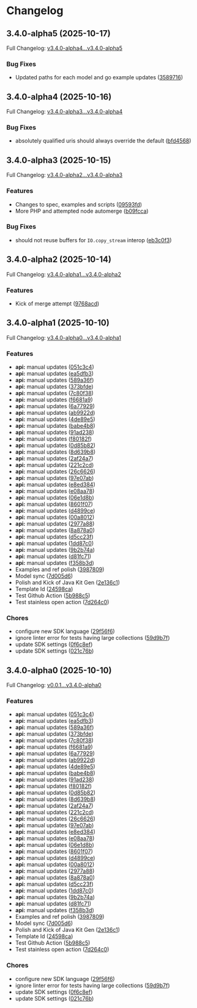 # Changelog

## 3.4.0-alpha5 (2025-10-17)

Full Changelog: [v3.4.0-alpha4...v3.4.0-alpha5](https://github.com/trycourier/courier-ruby/compare/v3.4.0-alpha4...v3.4.0-alpha5)

### Bug Fixes

* Updated paths for each model and go example updates ([3589716](https://github.com/trycourier/courier-ruby/commit/358971631427bdec2f3c609aa0b96139ee285503))

## 3.4.0-alpha4 (2025-10-16)

Full Changelog: [v3.4.0-alpha3...v3.4.0-alpha4](https://github.com/trycourier/courier-ruby/compare/v3.4.0-alpha3...v3.4.0-alpha4)

### Bug Fixes

* absolutely qualified uris should always override the default ([bfd4568](https://github.com/trycourier/courier-ruby/commit/bfd45688b3098e802b5dc1b0cced22900a0be21d))

## 3.4.0-alpha3 (2025-10-15)

Full Changelog: [v3.4.0-alpha2...v3.4.0-alpha3](https://github.com/trycourier/courier-ruby/compare/v3.4.0-alpha2...v3.4.0-alpha3)

### Features

* Changes to spec, examples and scripts ([09593fd](https://github.com/trycourier/courier-ruby/commit/09593fd20a94ccdf207b2132466f36347e26a7b1))
* More PHP and attempted node automerge ([b09fcca](https://github.com/trycourier/courier-ruby/commit/b09fcca1f67209aaaf4bc7295a7adf1f1b828388))


### Bug Fixes

* should not reuse buffers for `IO.copy_stream` interop ([eb3c0f3](https://github.com/trycourier/courier-ruby/commit/eb3c0f32d5999be7343beb7cdb67d10b1d1b86ad))

## 3.4.0-alpha2 (2025-10-14)

Full Changelog: [v3.4.0-alpha1...v3.4.0-alpha2](https://github.com/trycourier/courier-ruby/compare/v3.4.0-alpha1...v3.4.0-alpha2)

### Features

* Kick of merge attempt ([9768acd](https://github.com/trycourier/courier-ruby/commit/9768acdb3174098916886962bdc15775092794cb))

## 3.4.0-alpha1 (2025-10-10)

Full Changelog: [v3.4.0-alpha0...v3.4.0-alpha1](https://github.com/trycourier/courier-ruby/compare/v3.4.0-alpha0...v3.4.0-alpha1)

### Features

* **api:** manual updates ([051c3c4](https://github.com/trycourier/courier-ruby/commit/051c3c4722fa39896d01d0841f4989c91aa75c45))
* **api:** manual updates ([ea5dfb3](https://github.com/trycourier/courier-ruby/commit/ea5dfb319688c23cc97da6a6ad80d4837bae04dd))
* **api:** manual updates ([589a36f](https://github.com/trycourier/courier-ruby/commit/589a36f974d97fa73ecdf9a2a9b335492b15b203))
* **api:** manual updates ([373bfde](https://github.com/trycourier/courier-ruby/commit/373bfde900f61ab7d70dcf775bd6aba16559d4df))
* **api:** manual updates ([7c80f38](https://github.com/trycourier/courier-ruby/commit/7c80f3886fee9dc87253362a3eb51fe73cb44827))
* **api:** manual updates ([f6681a9](https://github.com/trycourier/courier-ruby/commit/f6681a932e946bce954e2636f711694339d80471))
* **api:** manual updates ([6a77929](https://github.com/trycourier/courier-ruby/commit/6a779292f8e2479621698d89a344466d95c97eab))
* **api:** manual updates ([ab9922d](https://github.com/trycourier/courier-ruby/commit/ab9922d111846aebe424749ae0cb9668332e3e62))
* **api:** manual updates ([4de89e5](https://github.com/trycourier/courier-ruby/commit/4de89e5fdad38358f42a1fec4835eda07247b57e))
* **api:** manual updates ([babe4b8](https://github.com/trycourier/courier-ruby/commit/babe4b874fe7a4b5f8b306a5ebce7be0baf877e3))
* **api:** manual updates ([91ad238](https://github.com/trycourier/courier-ruby/commit/91ad2389821d60def82ce67ee5f42f3a7f803f1c))
* **api:** manual updates ([f80182f](https://github.com/trycourier/courier-ruby/commit/f80182f49b5abc44e758579d1ab9b475e1f41c95))
* **api:** manual updates ([0d85b82](https://github.com/trycourier/courier-ruby/commit/0d85b8277f8b92d4f387298a7783cbcbf3c585a2))
* **api:** manual updates ([8d639b8](https://github.com/trycourier/courier-ruby/commit/8d639b8acc654df6242511b035f04d1995298c0b))
* **api:** manual updates ([2af24a7](https://github.com/trycourier/courier-ruby/commit/2af24a7f27da9496ebfb49a35549483bf8560e43))
* **api:** manual updates ([221c2cd](https://github.com/trycourier/courier-ruby/commit/221c2cdeba247e19415c225a58869b0a742e82a1))
* **api:** manual updates ([26c6626](https://github.com/trycourier/courier-ruby/commit/26c66263d5fcd8b10199bffcd4eda41a2b7595ed))
* **api:** manual updates ([97e07ab](https://github.com/trycourier/courier-ruby/commit/97e07ab0a708eaaaf8e413128c09cb634082c141))
* **api:** manual updates ([e8ed384](https://github.com/trycourier/courier-ruby/commit/e8ed384bcf0bc996e047b9489a13e0f3c5d12fb7))
* **api:** manual updates ([e08aa78](https://github.com/trycourier/courier-ruby/commit/e08aa7845992968fcadf24969611c421dd03d81a))
* **api:** manual updates ([06e1d8b](https://github.com/trycourier/courier-ruby/commit/06e1d8b7a7cf573fd5819c17b5d6201a1e408360))
* **api:** manual updates ([8601f07](https://github.com/trycourier/courier-ruby/commit/8601f075e4e693560ab29f4690fea6128425652e))
* **api:** manual updates ([d4899ce](https://github.com/trycourier/courier-ruby/commit/d4899cecd40d44295accc88b24b10ae9fac9d14d))
* **api:** manual updates ([00a8012](https://github.com/trycourier/courier-ruby/commit/00a8012e858163fb45d62e44f657af3bda6550ed))
* **api:** manual updates ([2977a88](https://github.com/trycourier/courier-ruby/commit/2977a881d647d04429db5135adc020cf50e13c27))
* **api:** manual updates ([8a878a0](https://github.com/trycourier/courier-ruby/commit/8a878a0e7ea0b8cce0cd54e37f221ddb5ec204d4))
* **api:** manual updates ([d5cc23f](https://github.com/trycourier/courier-ruby/commit/d5cc23f99b5306e48ef130e144bceb1aa57a7490))
* **api:** manual updates ([1dd87c0](https://github.com/trycourier/courier-ruby/commit/1dd87c099c7df921bc93c36005d8cde767a8687e))
* **api:** manual updates ([9b2b74a](https://github.com/trycourier/courier-ruby/commit/9b2b74a6c40c82333762e187f002bc021942f064))
* **api:** manual updates ([d81fc71](https://github.com/trycourier/courier-ruby/commit/d81fc71f013ad0fb7701b73ca7ed4a9843c812f4))
* **api:** manual updates ([f358b3d](https://github.com/trycourier/courier-ruby/commit/f358b3db2d81dcfd0906f0f66511588766292c12))
* Examples and ref polish ([3987809](https://github.com/trycourier/courier-ruby/commit/3987809dc0da164ca687fc8d6b2870842c0836f4))
* Model sync ([7d005d6](https://github.com/trycourier/courier-ruby/commit/7d005d69c8082e43e28bf04c43455d193c110543))
* Polish and Kick of Java Kit Gen ([2e136c1](https://github.com/trycourier/courier-ruby/commit/2e136c1bd2e9d407d8289a39f5246f7d4c1c9174))
* Template Id ([24598ca](https://github.com/trycourier/courier-ruby/commit/24598cabff382ebc414e8e2f1c815709ebdd7caf))
* Test Github Action ([5b988c5](https://github.com/trycourier/courier-ruby/commit/5b988c5fb80b9684ae6989361952077e90df366b))
* Test stainless open action ([7d264c0](https://github.com/trycourier/courier-ruby/commit/7d264c0652b42286d5b3e9666c00f716e030c451))


### Chores

* configure new SDK language ([29f56f6](https://github.com/trycourier/courier-ruby/commit/29f56f69dd0a1ce4e4e894ae1432bda1da07fea1))
* ignore linter error for tests having large collections ([59d9b7f](https://github.com/trycourier/courier-ruby/commit/59d9b7f9987c061850254e99c3713b2abb39662f))
* update SDK settings ([0f6c8ef](https://github.com/trycourier/courier-ruby/commit/0f6c8ef4fb11a6127a57e16bbd07a547ec458cef))
* update SDK settings ([021c76b](https://github.com/trycourier/courier-ruby/commit/021c76ba9fdedfe90ce34c90889008dff19f9df0))

## 3.4.0-alpha0 (2025-10-10)

Full Changelog: [v0.0.1...v3.4.0-alpha0](https://github.com/trycourier/courier-ruby/compare/v0.0.1...v3.4.0-alpha0)

### Features

* **api:** manual updates ([051c3c4](https://github.com/trycourier/courier-ruby/commit/051c3c4722fa39896d01d0841f4989c91aa75c45))
* **api:** manual updates ([ea5dfb3](https://github.com/trycourier/courier-ruby/commit/ea5dfb319688c23cc97da6a6ad80d4837bae04dd))
* **api:** manual updates ([589a36f](https://github.com/trycourier/courier-ruby/commit/589a36f974d97fa73ecdf9a2a9b335492b15b203))
* **api:** manual updates ([373bfde](https://github.com/trycourier/courier-ruby/commit/373bfde900f61ab7d70dcf775bd6aba16559d4df))
* **api:** manual updates ([7c80f38](https://github.com/trycourier/courier-ruby/commit/7c80f3886fee9dc87253362a3eb51fe73cb44827))
* **api:** manual updates ([f6681a9](https://github.com/trycourier/courier-ruby/commit/f6681a932e946bce954e2636f711694339d80471))
* **api:** manual updates ([6a77929](https://github.com/trycourier/courier-ruby/commit/6a779292f8e2479621698d89a344466d95c97eab))
* **api:** manual updates ([ab9922d](https://github.com/trycourier/courier-ruby/commit/ab9922d111846aebe424749ae0cb9668332e3e62))
* **api:** manual updates ([4de89e5](https://github.com/trycourier/courier-ruby/commit/4de89e5fdad38358f42a1fec4835eda07247b57e))
* **api:** manual updates ([babe4b8](https://github.com/trycourier/courier-ruby/commit/babe4b874fe7a4b5f8b306a5ebce7be0baf877e3))
* **api:** manual updates ([91ad238](https://github.com/trycourier/courier-ruby/commit/91ad2389821d60def82ce67ee5f42f3a7f803f1c))
* **api:** manual updates ([f80182f](https://github.com/trycourier/courier-ruby/commit/f80182f49b5abc44e758579d1ab9b475e1f41c95))
* **api:** manual updates ([0d85b82](https://github.com/trycourier/courier-ruby/commit/0d85b8277f8b92d4f387298a7783cbcbf3c585a2))
* **api:** manual updates ([8d639b8](https://github.com/trycourier/courier-ruby/commit/8d639b8acc654df6242511b035f04d1995298c0b))
* **api:** manual updates ([2af24a7](https://github.com/trycourier/courier-ruby/commit/2af24a7f27da9496ebfb49a35549483bf8560e43))
* **api:** manual updates ([221c2cd](https://github.com/trycourier/courier-ruby/commit/221c2cdeba247e19415c225a58869b0a742e82a1))
* **api:** manual updates ([26c6626](https://github.com/trycourier/courier-ruby/commit/26c66263d5fcd8b10199bffcd4eda41a2b7595ed))
* **api:** manual updates ([97e07ab](https://github.com/trycourier/courier-ruby/commit/97e07ab0a708eaaaf8e413128c09cb634082c141))
* **api:** manual updates ([e8ed384](https://github.com/trycourier/courier-ruby/commit/e8ed384bcf0bc996e047b9489a13e0f3c5d12fb7))
* **api:** manual updates ([e08aa78](https://github.com/trycourier/courier-ruby/commit/e08aa7845992968fcadf24969611c421dd03d81a))
* **api:** manual updates ([06e1d8b](https://github.com/trycourier/courier-ruby/commit/06e1d8b7a7cf573fd5819c17b5d6201a1e408360))
* **api:** manual updates ([8601f07](https://github.com/trycourier/courier-ruby/commit/8601f075e4e693560ab29f4690fea6128425652e))
* **api:** manual updates ([d4899ce](https://github.com/trycourier/courier-ruby/commit/d4899cecd40d44295accc88b24b10ae9fac9d14d))
* **api:** manual updates ([00a8012](https://github.com/trycourier/courier-ruby/commit/00a8012e858163fb45d62e44f657af3bda6550ed))
* **api:** manual updates ([2977a88](https://github.com/trycourier/courier-ruby/commit/2977a881d647d04429db5135adc020cf50e13c27))
* **api:** manual updates ([8a878a0](https://github.com/trycourier/courier-ruby/commit/8a878a0e7ea0b8cce0cd54e37f221ddb5ec204d4))
* **api:** manual updates ([d5cc23f](https://github.com/trycourier/courier-ruby/commit/d5cc23f99b5306e48ef130e144bceb1aa57a7490))
* **api:** manual updates ([1dd87c0](https://github.com/trycourier/courier-ruby/commit/1dd87c099c7df921bc93c36005d8cde767a8687e))
* **api:** manual updates ([9b2b74a](https://github.com/trycourier/courier-ruby/commit/9b2b74a6c40c82333762e187f002bc021942f064))
* **api:** manual updates ([d81fc71](https://github.com/trycourier/courier-ruby/commit/d81fc71f013ad0fb7701b73ca7ed4a9843c812f4))
* **api:** manual updates ([f358b3d](https://github.com/trycourier/courier-ruby/commit/f358b3db2d81dcfd0906f0f66511588766292c12))
* Examples and ref polish ([3987809](https://github.com/trycourier/courier-ruby/commit/3987809dc0da164ca687fc8d6b2870842c0836f4))
* Model sync ([7d005d6](https://github.com/trycourier/courier-ruby/commit/7d005d69c8082e43e28bf04c43455d193c110543))
* Polish and Kick of Java Kit Gen ([2e136c1](https://github.com/trycourier/courier-ruby/commit/2e136c1bd2e9d407d8289a39f5246f7d4c1c9174))
* Template Id ([24598ca](https://github.com/trycourier/courier-ruby/commit/24598cabff382ebc414e8e2f1c815709ebdd7caf))
* Test Github Action ([5b988c5](https://github.com/trycourier/courier-ruby/commit/5b988c5fb80b9684ae6989361952077e90df366b))
* Test stainless open action ([7d264c0](https://github.com/trycourier/courier-ruby/commit/7d264c0652b42286d5b3e9666c00f716e030c451))


### Chores

* configure new SDK language ([29f56f6](https://github.com/trycourier/courier-ruby/commit/29f56f69dd0a1ce4e4e894ae1432bda1da07fea1))
* ignore linter error for tests having large collections ([59d9b7f](https://github.com/trycourier/courier-ruby/commit/59d9b7f9987c061850254e99c3713b2abb39662f))
* update SDK settings ([0f6c8ef](https://github.com/trycourier/courier-ruby/commit/0f6c8ef4fb11a6127a57e16bbd07a547ec458cef))
* update SDK settings ([021c76b](https://github.com/trycourier/courier-ruby/commit/021c76ba9fdedfe90ce34c90889008dff19f9df0))
